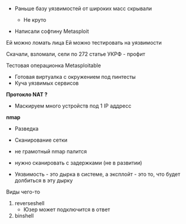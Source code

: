 - Раньше базу уязвимостей от широких масс скрывали
	- Не круто

- Написали софтину Metasploit

Ей можно ломать лица
Ей можно тестировать на уязвимости

Скачали, взломали, сели по 272 статье УКРФ - профит

Тестовая операционка Metasploitable
- Готовая виртуалка с окружением под пинтесты
- Куча уязвимых сервисов

**Протокло NAT ?**
- Маскируем много устройств под 1 IP аддресс


**nmap**
- Разведка
- Сканирование сетки

- не грамотный nmap палится
- нужно сканировать с задержками (не в развитии)



- Уязвимость - это дырка в системе, а эксплойт - это то, что будет долбиться в эту дырку

Виды чего-то
1. reverseshell
	- Юзер может подключится в ответ
2. binshell


